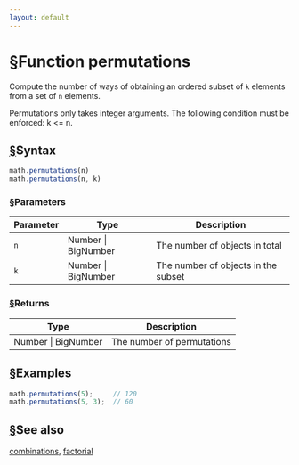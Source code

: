 ```yaml
---
layout: default
---
```


<h1 id="function-permutations"><a href="#function-permutations">&sect;</a>Function permutations</h1>

Compute the number of ways of obtaining an ordered subset of `k` elements
from a set of `n` elements.

Permutations only takes integer arguments.
The following condition must be enforced: k <= n.


<h2 id="syntax"><a href="#syntax">&sect;</a>Syntax</h2>

```js
math.permutations(n)
math.permutations(n, k)
```

<h3 id="parameters"><a href="#parameters">&sect;</a>Parameters</h3>

Parameter | Type | Description
--------- | ---- | -----------
`n` | Number &#124; BigNumber | The number of objects in total
`k` | Number &#124; BigNumber | The number of objects in the subset

<h3 id="returns"><a href="#returns">&sect;</a>Returns</h3>

Type | Description
---- | -----------
Number &#124; BigNumber | The number of permutations


<h2 id="examples"><a href="#examples">&sect;</a>Examples</h2>

```js
math.permutations(5);     // 120
math.permutations(5, 3);  // 60
```


<h2 id="see-also"><a href="#see-also">&sect;</a>See also</h2>

[combinations](combinations.html),
[factorial](factorial.html)


<!-- Note: This file is automatically generated from source code comments. Changes made in this file will be overridden. -->
